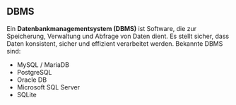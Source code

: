## DBMS

Ein **Datenbankmanagementsystem (DBMS)** ist Software, die zur Speicherung, Verwaltung und Abfrage von Daten dient. Es stellt sicher, dass Daten konsistent, sicher und effizient verarbeitet werden. Bekannte DBMS sind:

- MySQL / MariaDB
- PostgreSQL
- Oracle DB
- Microsoft SQL Server
- SQLite
